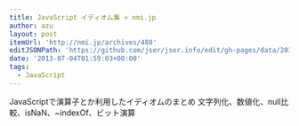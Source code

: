 ```yaml
---
title: JavaScript イディオム集 » nmi.jp
author: azu
layout: post
itemUrl: 'http://nmi.jp/archives/488'
editJSONPath: 'https://github.com/jser/jser.info/edit/gh-pages/data/2013/07/index.json'
date: '2013-07-04T01:59:03+00:00'
tags:
  - JavaScript
---
```

JavaScriptで演算子とか利用したイディオムのまとめ
文字列化、数値化、null比較、isNaN、~indexOf、ビット演算
